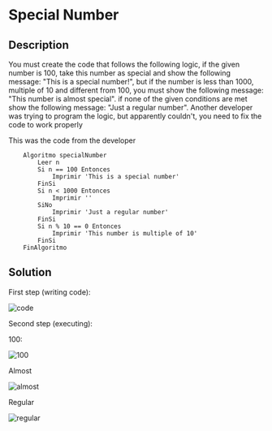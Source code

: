 # Special Number
## Description

You must create the code that follows the following logic, if the given number is 100, take this number as special and show the following message: "This is a special number!", but if the number is less than 1000, multiple of 10 and different from 100, you must show the following message: "This number is almost special". if none of the given conditions are met show the following message: "Just a regular number". Another developer was trying to program the logic, but apparently couldn't, you need to fix the code to work properly

This was the code from the developer

        Algoritmo specialNumber
            Leer n
            Si n == 100 Entonces
                Imprimir 'This is a special number'
            FinSi
            Si n < 1000 Entonces
                Imprimir ''
            SiNo
                Imprimir 'Just a regular number'
            FinSi
            Si n % 10 == 0 Entonces
                Imprimir 'This number is multiple of 10'
            FinSi
        FinAlgoritmo


## Solution

First step (writing code):

![code](https://user-images.githubusercontent.com/116694224/208204381-ed1b0a8f-382e-466c-8562-43b33997f6da.jpg)

Second step (executing):

100:

![100](https://user-images.githubusercontent.com/116694224/208204434-cd349c0f-233f-429d-a7b4-c90f9e070bb3.jpg)

Almost

![almost](https://user-images.githubusercontent.com/116694224/208204468-d4e99bf9-2169-46d6-b988-e037774d4064.jpg)

Regular

![regular](https://user-images.githubusercontent.com/116694224/208204485-85623bfc-e652-490b-90af-3125044964a0.jpg)
